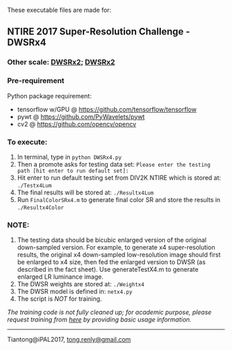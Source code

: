 These executable files are made for:
## NTIRE 2017 Super-Resolution Challenge - DWSRx4

### Other scale: [DWSRx2](https://github.com/tT0NG/WvSRx2);  [DWSRx2](https://github.com/tT0NG/WvSRx3)

### Pre-requirement
Python package requirement:

- tensorflow w/GPU @ https://github.com/tensorflow/tensorflow
- pywt @ https://github.com/PyWavelets/pywt
- cv2  @ https://github.com/opencv/opencv

### To execute: 
1. In terminal, type in `python DWSRx4.py`
2. Then a promote asks for testing data set: `Please enter the testing path [hit enter to run default set]:` 
3. Hit enter to run default testing set from DIV2K NTIRE which is stored at: `./Testx4Lum`
4. The final results will be stored at: `./Resultx4Lum`
5. Run `FinalColorSRx4.m` to generate final color SR and store the results in `./Resultx4Color`

### NOTE:
1. The testing data should be bicubic enlarged version of the original down-sampled version. For example, to generate x4 super-resolution results, the original x4 down-sampled low-resolution image should first be enlarged to x4 size, then fed the enlarged version to DWSR (as described in the fact sheet). Use generateTestX4.m to generate enlarged LR luminance image.
2. The DWSR weights are stored at: `./Weightx4`
3. The DWSR model is defined in: `netx4.py`
4. The script is *NOT* for training.


_The training code is not fully cleaned up; for academic purpose, please request training from [here](https://drive.google.com/drive/folders/0B_FEGhHunA5gR1Y1WVFxTGkxd1E) by providing basic usage information._
____________
Tiantong@iPAL2017, tong.renly@gmail.com
